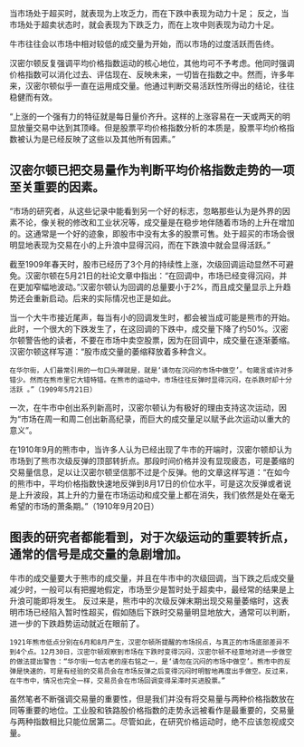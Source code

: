 当市场处于超买时，就表现为上攻乏力，而在下跌中表现为动力十足；
反之，当市场处于超卖状态时，就会表现为下跌乏力，而在上攻中则表现为动力十足。

牛市往往会以市场中相对较低的成交量为开始，而以市场的过度活跃而告终。

汉密尔顿反复强调平均价格指数运动的核心地位，其他均可不予考虑。他同时强调价格指数可以消化过去、评估现在、反映未来，一切皆在指数之中。然而，许多年来，汉密尔顿似乎一直在运用成交量。他通过判断交易活跃性所得出的结论，往往稳健而有效。

“上涨的一个强有力的特征就是每日量价齐升。这样的上涨容易在一天或两天的明显放量交易中达到其顶峰。但是股票平均价格指数分析的本质是，股票平均价格指数被认为是已经反映了这些以及其他所有因素。”

## 汉密尔顿已把交易量作为判断平均价格指数走势的一项至关重要的因素。
“市场的研究者，从这些记录中能看到另一个好的标志，忽略那些认为是外界的因素不论，像关税的修改和工业状况等，成交量是在稳步地伴随着市场的上升在增加的。这通常是一个好的迹象，即股市中没有太多的股票可售。处于超买的市场会很明显地表现为交易在小的上升浪中显得沉闷，而在下跌浪中就会显得活跃。”

截至1909年春天时，股市已经历了3个月的持续性上涨，次级回调运动显然不可避免。汉密尔顿在5月21日的社论文章中指出：“在回调中，市场已经变得沉闷，并在更加窄幅地波动。”汉密尔顿认为回调的总量要小于2%，而且成交量显示上升趋势还会重新启动。后来的实际情况也正是如此。

当一个大牛市接近尾声，每当有小的回调发生时，都会被当成可能是熊市的开始。此时，一个很大的下跌发生了，在这回调的下跌中，成交量下降了约50%。汉密尔顿警告他的读者，不要在市场中卖空股票，因为在回调中，成交量在逐渐萎缩。汉密尔顿这样写道：“股市成交量的萎缩释放着多种含义。
```
在华尔街，人们最常引用的一句口头禅就是，就是‘请勿在沉闷的市场中做空’。句箴言或许对多错少。然而在熊市里它大错特错。在熊市的运动中，市场往往反弹时显得沉闷，在杀跌时却十分活跃 。”（1909年5月21日）
```
一次，在牛市中创出系列新高时，汉密尔顿认为有极好的理由支持这次运动，因为“市场在周一和周二创出新高纪录，而巨大的成交量足以赋予此次运动以重大的意义”。

在1910年9月的熊市中，当许多人认为已经出现了牛市的开端时，汉密尔顿却认为市场到了熊市次级反弹的顶部转折点。那段时间价格并没有显现疲态，可是萎缩的交易量信息，足以让汉密尔顿坚信那不过是个反弹。他的文章这样写道：“在如今的熊市中，平均价格指数快速地反弹到8月17日的价位水平，可是这次反弹或者说是上升波段，其上升的力量在市场运动和成交量上都在消失，我们依然是处在毫无希望的市场的萧条期。”（1910年9月20日）

## 图表的研究者都能看到，对于次级运动的重要转折点，通常的信号是成交量的急剧增加。
牛市的成交量要大于熊市的成交量，并且在牛市中的次级回调，当下跌之后成交量减少时，一般可以有把握地假定，市场至少是暂时处于超卖中，最经常的结果是上升浪可能即将发生。
反过来是，熊市中的次级反弹末期出现交易量萎缩时，这表明市场已经陷入暂时性超买，假如随后下跌时交易量明显地放大，通常可以判断，进一步的下跌趋势运动就近在眼前了。
```
1921年熊市低点分别在6月和8月产生，汉密尔顿所提醒的市场拐点，与真正的市场底部差异不到4个点。12月30日，汉密尔顿观察到市场在下跌时变得沉闷，汉密尔顿不经意地对进一步做空的做法提出警告：“华尔街一句古老的座右铭之一，是‘请勿在沉闷的市场中做空’。熊市中的反弹是快速的，可是有经验的交易员会在市场反弹之后变得沉闷时明智地再度出手做空。反过来，在牛市中，情况也完全一样，交易员会在市场回调变得呆滞时买进股票。”
```


虽然笔者不断强调交易量的重要性，但是我们并没有将交易量与两种价格指数放在同等重要的地位。工业股和铁路股价格指数的走势永远被看作是最重要的，交易量与两种指数相比只能位居第二。尽管如此，在研究价格运动时，绝不应该忽视成交量。